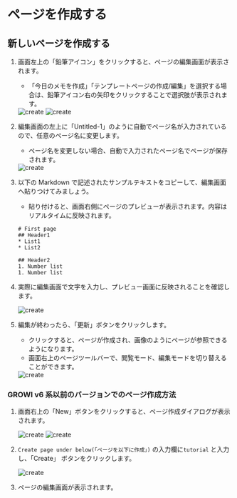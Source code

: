 # ページを作成する

## 新しいページを作成する

1. 画面左上の「鉛筆アイコン」をクリックすると、ページの編集画面が表示されます。
    - 「今日のメモを作成」「テンプレートページの作成/編集」を選択する場合は、鉛筆アイコン右の矢印をクリックすることで選択肢が表示されます。

    <img :src="$withBase('/assets/images/ja/create.png')" alt="create">

    <img :src="$withBase('/assets/images/ja/create_page1.png')" alt="create">

1. 編集画面の左上に「Untitled-1」のように自動でページ名が入力されているので、任意のページ名に変更します。
    - ページ名を変更しない場合、自動で入力されたページ名でページが保存されます。

    <img :src="$withBase('/assets/images/ja/create_page2.png')" alt="create">

1. 以下の Markdown で記述されたサンプルテキストをコピーして、編集画面へ貼りつけてみましょう。
    - 貼り付けると、画面右側にページのプレビューが表示されます。内容はリアルタイムに反映されます。

    ```
    # First page
    ## Header1
    * List1
    * List2

    ## Header2
    1. Number list
    1. Number list
    ```

1. 実際に編集画面で文字を入力し、プレビュー画面に反映されることを確認します。

    <img :src="$withBase('/assets/images/ja/create_page3.png')" alt="create">

1. 編集が終わったら、「更新」ボタンをクリックします。
    - クリックすると、ページが作成され、画像のようにページが参照できるようになります。
    - 画面右上のページツールバーで、閲覧モード、編集モードを切り替えることができます。

    <img :src="$withBase('/assets/images/ja/create_page4.png')" alt="create">

### GROWI v6 系以前のバージョンでのページ作成方法

1. 画面右上の「New」ボタンをクリックすると、ページ作成ダイアログが表示されます。

    <img :src="$withBase('/assets/images/ja/create_page5.png')" alt="create">

    <img :src="$withBase('/assets/images/ja/create_page6.png')" alt="create">

1. `Create page under below(「ページを以下に作成」)` の入力欄に`tutorial` と入力し、「Create」 ボタンをクリックします。

    <img :src="$withBase('/assets/images/ja/create_page7.png')" alt="create">

1. ページの編集画面が表示されます。

